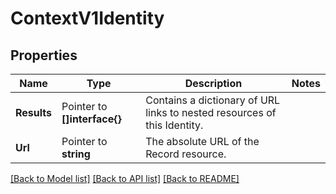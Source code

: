 # ContextV1Identity

## Properties

Name | Type | Description | Notes
------------ | ------------- | ------------- | -------------
**Results** | Pointer to **[]interface{}** | Contains a dictionary of URL links to nested resources of this Identity. |
**Url** | Pointer to **string** | The absolute URL of the Record resource. |

[[Back to Model list]](../README.md#documentation-for-models) [[Back to API list]](../README.md#documentation-for-api-endpoints) [[Back to README]](../README.md)


